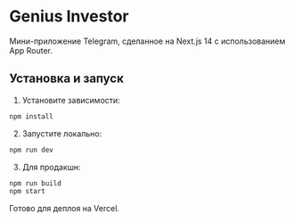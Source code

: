 # Genius Investor
Мини-приложение Telegram, сделанное на Next.js 14 с использованием App Router.

## Установка и запуск

1. Установите зависимости:
```bash
npm install
```

2. Запустите локально:
```bash
npm run dev
```

3. Для продакшн:
```bash
npm run build
npm start
```

Готово для деплоя на Vercel.
